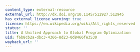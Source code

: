 ```yaml
---
content_type: external-resource
external_url: http://dx.doi.org/10.1145/512927.512945
has_external_license_warning: true
license: https://en.wikipedia.org/wiki/All_rights_reserved
status: ''
title: A Unified Approach to Global Program Optimization
uid: f6b8cb2a-dbc3-4366-8d23-0d8466fe3530
wayback_url: ''
---
```

